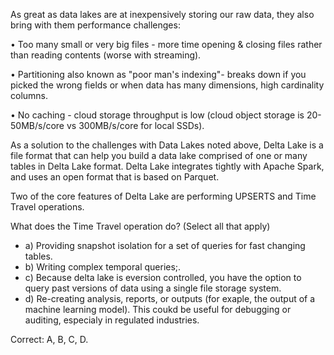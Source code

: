 As great as data lakes are at inexpensively storing our raw data, they also bring with them performance challenges:

• Too many small or very big files - more time opening & closing files rather than reading contents (worse with streaming).

• Partitioning also known as "poor man's indexing"- breaks down if you picked the wrong fields or when data has many dimensions, high cardinality columns.

• No caching - cloud storage throughput is low (cloud object storage is 20-50MB/s/core vs 300MB/s/core for local SSDs).

As a solution to the challenges with Data Lakes noted above, Delta Lake is a file format that can help you build a data lake comprised of one or many tables in Delta Lake format. Delta Lake integrates tightly with Apache Spark, and uses an open format that is based on Parquet.

Two of the core features of Delta Lake are performing UPSERTS and Time Travel operations.

What does the Time Travel operation do? (Select all that apply)

- a) Providing snapshot isolation for a set of queries for fast changing tables.
- b) Writing complex temporal queries;.
- c) Because delta lake is eversion controlled, you have the option to query past versions of data using a single file storage system.
- d) Re-creating analysis, reports, or outputs (for exaple, the output of a machine learning model). This coukd be useful for debugging or auditing, especialy in regulated industries.

Correct: A, B, C, D.